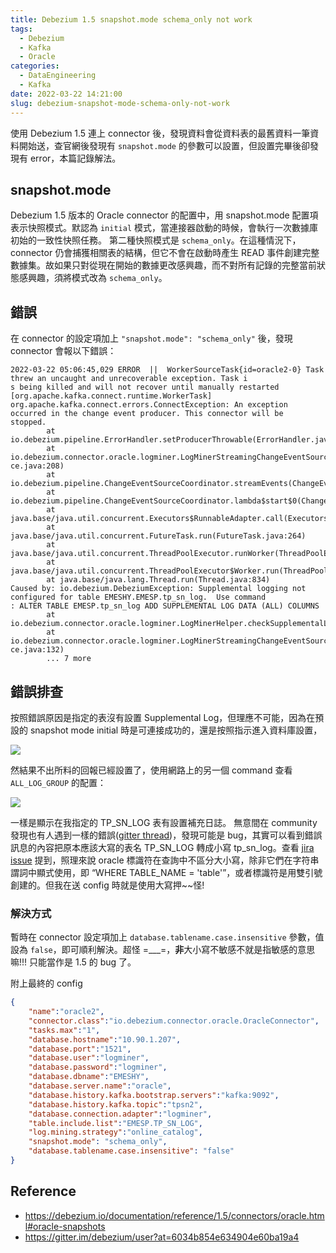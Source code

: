 ```yaml
---
title: Debezium 1.5 snapshot.mode schema_only not work
tags:
  - Debezium
  - Kafka
  - Oracle
categories:
  - DataEngineering
  - Kafka
date: 2022-03-22 14:21:00
slug: debezium-snapshot-mode-schema-only-not-work
---
```


使用 Debezium 1.5 連上 connector 後，發現資料會從資料表的最舊資料一筆資料開始送，查官網後發現有 `snapshot.mode` 的參數可以設置，但設置完畢後卻發現有 error，本篇記錄解法。

<!--more-->

## snapshot.mode
Debezium 1.5 版本的 Oracle connector 的配置中，用 snapshot.mode 配置項表示快照模式。默認為 `initial` 模式，當連接器啟動的時候，會執行一次數據庫初始的一致性快照任務。
第二種快照模式是 `schema_only`。在這種情況下，connector 仍會捕獲相關表的結構，但它不會在啟動時產生 READ 事件創建完整數據集。故如果只對從現在開始的數據更改感興趣，而不對所有記錄的完整當前狀態感興趣，須將模式改為 `schema_only`。

## 錯誤
在 connector 的設定項加上 `"snapshot.mode": "schema_only"` 後，發現 connector 會報以下錯誤：
```
2022-03-22 05:06:45,029 ERROR  ||  WorkerSourceTask{id=oracle2-0} Task threw an uncaught and unrecoverable exception. Task i                              s being killed and will not recover until manually restarted   [org.apache.kafka.connect.runtime.WorkerTask]
org.apache.kafka.connect.errors.ConnectException: An exception occurred in the change event producer. This connector will be                               stopped.
        at io.debezium.pipeline.ErrorHandler.setProducerThrowable(ErrorHandler.java:42)
        at io.debezium.connector.oracle.logminer.LogMinerStreamingChangeEventSource.execute(LogMinerStreamingChangeEventSour                              ce.java:208)
        at io.debezium.pipeline.ChangeEventSourceCoordinator.streamEvents(ChangeEventSourceCoordinator.java:152)
        at io.debezium.pipeline.ChangeEventSourceCoordinator.lambda$start$0(ChangeEventSourceCoordinator.java:119)
        at java.base/java.util.concurrent.Executors$RunnableAdapter.call(Executors.java:515)
        at java.base/java.util.concurrent.FutureTask.run(FutureTask.java:264)
        at java.base/java.util.concurrent.ThreadPoolExecutor.runWorker(ThreadPoolExecutor.java:1128)
        at java.base/java.util.concurrent.ThreadPoolExecutor$Worker.run(ThreadPoolExecutor.java:628)
        at java.base/java.lang.Thread.run(Thread.java:834)
Caused by: io.debezium.DebeziumException: Supplemental logging not configured for table EMESHY.EMESP.tp_sn_log.  Use command                              : ALTER TABLE EMESP.tp_sn_log ADD SUPPLEMENTAL LOG DATA (ALL) COLUMNS
        at io.debezium.connector.oracle.logminer.LogMinerHelper.checkSupplementalLogging(LogMinerHelper.java:407)
        at io.debezium.connector.oracle.logminer.LogMinerStreamingChangeEventSource.execute(LogMinerStreamingChangeEventSour                              ce.java:132)
        ... 7 more
```

## 錯誤排查
按照錯誤原因是指定的表沒有設置 Supplemental Log，但理應不可能，因為在預設的 snapshot mode initial 時是可連接成功的，還是按照指示進入資料庫設置，

![](https://imgur.com/2UEJK3g.png)

然結果不出所料的回報已經設置了，使用網路上的另一個 command 查看 `ALL_LOG_GROUP` 的配置：

![](https://imgur.com/KWFKB7v.png)

一樣是顯示在我指定的 TP_SN_LOG 表有設置補充日誌。
無意間在 community 發現也有人遇到一樣的錯誤([gitter thread](https://gitter.im/debezium/user?at=6034b854e634904e60ba19a4))，發現可能是 bug，其實可以看到錯誤訊息的內容把原本應該大寫的表名 TP_SN_LOG 轉成小寫 tp_sn_log。查看 [jira issue](https://issues.redhat.com/browse/DBZ-3190) 提到，照理來說 oracle 標識符在查詢中不區分大小寫，除非它們在字符串謂詞中顯式使用，即 “WHERE TABLE_NAME = 'table'”，或者標識符是用雙引號創建的。但我在送 config 時就是使用大寫押~~怪!

### 解決方式
暫時在 connector 設定項加上 `database.tablename.case.insensitive` 參數，值設為 `false`，即可順利解決。超怪 =___=，**非**大小寫不敏感不就是指敏感的意思嘛!!! 只能當作是 1.5 的 bug 了。

附上最終的 config
```json
{
    "name":"oracle2",
    "connector.class":"io.debezium.connector.oracle.OracleConnector",
    "tasks.max":"1",
    "database.hostname":"10.90.1.207",
    "database.port":"1521",
    "database.user":"logminer",
    "database.password":"logminer",
    "database.dbname":"EMESHY",
    "database.server.name":"oracle",
    "database.history.kafka.bootstrap.servers":"kafka:9092",
    "database.history.kafka.topic":"tpsn2",
    "database.connection.adapter":"logminer",
    "table.include.list":"EMESP.TP_SN_LOG",
    "log.mining.strategy":"online_catalog",
    "snapshot.mode": "schema_only",
    "database.tablename.case.insensitive": "false"
}
```
## Reference
- https://debezium.io/documentation/reference/1.5/connectors/oracle.html#oracle-snapshots
- https://gitter.im/debezium/user?at=6034b854e634904e60ba19a4